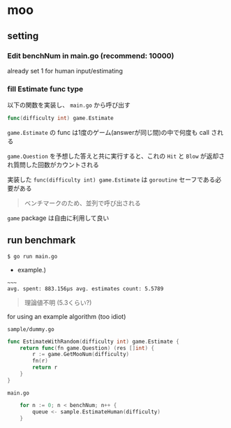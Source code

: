 # moo

## setting

### Edit benchNum in main.go (recommend: 10000)

already set 1 for human input/estimating

### fill Estimate func type

以下の関数を実装し、 `main.go` から呼び出す

```go
func(difficulty int) game.Estimate
```

`game.Estimate` の func は1度のゲーム(answerが同じ間)の中で何度も call される

`game.Question` を予想した答えと共に実行すると、これの `Hit` と `Blow` が返却され質問した回数がカウントされる

実装した `func(difficulty int) game.Estimate` は `goroutine` セーフである必要がある

> ベンチマークのため、並列で呼び出される

`game` package は自由に利用して良い

## run benchmark

```bash
$ go run main.go
```

- example.)

```
~~~
avg. spent: 883.156µs avg. estimates count: 5.5789
```

> 理論値不明 (5.3くらい?)

for using an example algorithm (too idiot)

`sample/dummy.go`

```go
func EstimateWithRandom(difficulty int) game.Estimate {
	return func(fn game.Question) (res []int) {
		r := game.GetMooNum(difficulty)
		fn(r)
		return r
	}
}
```

`main.go`

```go
	for n := 0; n < benchNum; n++ {
		queue <- sample.EstimateHuman(difficulty)
	}
```
